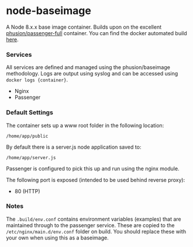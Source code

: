 # node-baseimage
A Node 8.x.x base image container. Builds upon on the excellent [phusion/passenger-full](https://github.com/phusion/passenger-docker) container. You can find the docker automated build [here](https://registry.hub.docker.com/u/mstrazds/node-baseimage/).

### Services
All services are defined and managed using the phusion/baseimage methodology. Logs are output using syslog and can be accessed using ``docker logs {container}``. 

* Nginx
* Passenger

### Default Settings
The container sets up a www root folder in the following location:

``/home/app/public``

By default there is a server.js node application saved to:

``/home/app/server.js``

Passenger is configured to pick this up and run using the nginx module.

The following port is exposed (intended to be used behind reverse proxy):

* 80 (HTTP)

### Notes
The `.build/env.conf` contains environment variables (examples) that
are maintained through to the passenger service. These are copied
to the `/etc/nginx/main.d/env.conf` folder on build. You should replace
these with your own when using this as a baseimage.
